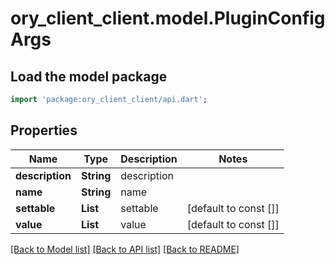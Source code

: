 # ory_client_client.model.PluginConfigArgs

## Load the model package
```dart
import 'package:ory_client_client/api.dart';
```

## Properties
Name | Type | Description | Notes
------------ | ------------- | ------------- | -------------
**description** | **String** | description | 
**name** | **String** | name | 
**settable** | **List<String>** | settable | [default to const []]
**value** | **List<String>** | value | [default to const []]

[[Back to Model list]](../README.md#documentation-for-models) [[Back to API list]](../README.md#documentation-for-api-endpoints) [[Back to README]](../README.md)


